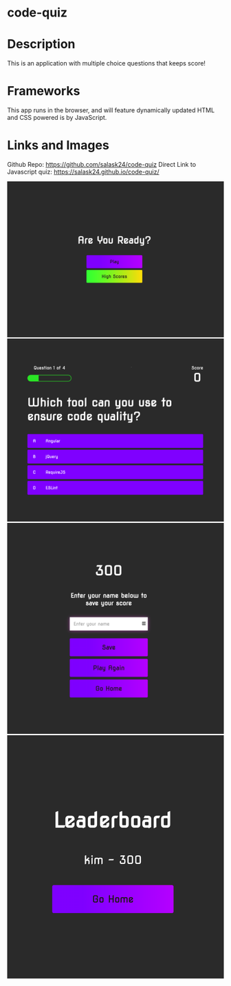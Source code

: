 # code-quiz

# Description

This is an application with multiple choice questions that keeps score!


# Frameworks
This app runs in the browser, and will feature dynamically updated HTML and CSS powered is by JavaScript.

# Links and Images


Github Repo: https://github.com/salask24/code-quiz
Direct Link to Javascript quiz: https://salask24.github.io/code-quiz/

![Screenshot](assets/images/start-game.png)
![Screenshot](assets/images/questions.png)
![Screenshot](assets/images/input-highscore.png)
![Screenshot](assets/images/highscore.png)
